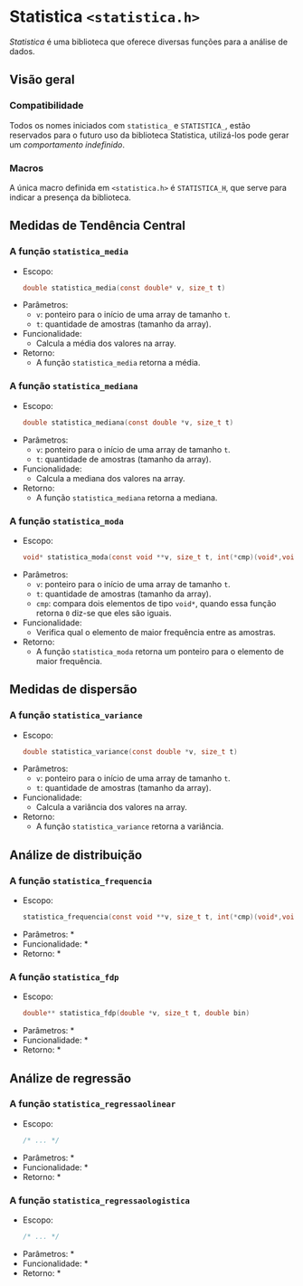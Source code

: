 # Statistica `<statistica.h>`

*Statistica*
é uma biblioteca que oferece diversas funções
para a análise de dados.

## Visão geral

### Compatibilidade

Todos os nomes iniciados com `statistica_` e `STATISTICA_`,
estão reservados para o futuro
uso da biblioteca Statistica,
utilizá-los pode gerar um *comportamento indefinido*.

### Macros

A única macro definida em `<statistica.h>` é `STATISTICA_H`,
que serve para indicar a presença da biblioteca.

## Medidas de Tendência Central

### A função `statistica_media`

* Escopo:
   ```c
   double statistica_media(const double* v, size_t t)
   ```
* Parâmetros:
   * `v`: ponteiro para o início de uma array de tamanho `t`.
   * `t`: quantidade de amostras (tamanho da array).
* Funcionalidade:
   * Calcula a média dos valores na array.
* Retorno:
   * A função `statistica_media` retorna a média.

### A função `statistica_mediana`

* Escopo:
   ```c
   double statistica_mediana(const double *v, size_t t)
   ```
* Parâmetros:
   * `v`: ponteiro para o início de uma array de tamanho `t`.
   * `t`: quantidade de amostras (tamanho da array).
* Funcionalidade:
   * Calcula a mediana dos valores na array.
* Retorno:
   * A função `statistica_mediana` retorna a mediana.

### A função `statistica_moda`

* Escopo:
   ```c
   void* statistica_moda(const void **v, size_t t, int(*cmp)(void*,void*))
   ```
* Parâmetros:
   * `v`: ponteiro para o início de uma array de tamanho `t`.
   * `t`: quantidade de amostras (tamanho da array).
   * `cmp`: compara dois elementos de tipo `void*`,
      quando essa função retorna `0` diz-se que eles são iguais.
* Funcionalidade:
   * Verifica qual o elemento de maior frequência entre as amostras.
* Retorno:
   * A função `statistica_moda` retorna um ponteiro
      para o elemento de maior frequência.

## Medidas de dispersão

### A função `statistica_variance`

* Escopo:
   ```c
   double statistica_variance(const double *v, size_t t)
   ```
* Parâmetros:
   * `v`: ponteiro para o início de uma array de tamanho `t`.
   * `t`: quantidade de amostras (tamanho da array).
* Funcionalidade:
   * Calcula a variância dos valores na array.
* Retorno:
   * A função `statistica_variance` retorna a variância.

## Análize de distribuição

### A função `statistica_frequencia`

* Escopo:
   ```c
   statistica_frequencia(const void **v, size_t t, int(*cmp)(void*,void*))
   ```
* Parâmetros:
   * 
* Funcionalidade:
   * 
* Retorno:
   * 

### A função `statistica_fdp`

* Escopo:
   ```c
   double** statistica_fdp(double *v, size_t t, double bin)
   ```
* Parâmetros:
   * 
* Funcionalidade:
   * 
* Retorno:
   * 

## Análize de regressão

### A função `statistica_regressaolinear`

* Escopo:
   ```c
   /* ... */
   ```
* Parâmetros:
   * 
* Funcionalidade:
   * 
* Retorno:
   * 

### A função `statistica_regressaologistica`

* Escopo:
   ```c
   /* ... */
   ```
* Parâmetros:
   * 
* Funcionalidade:
   * 
* Retorno:
   * 